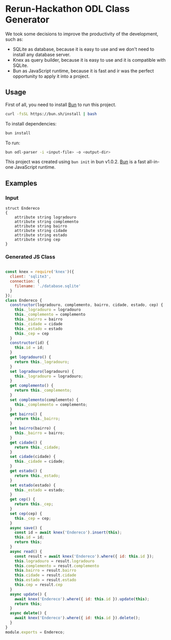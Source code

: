 # Rerun-Hackathon ODL Class Generator

We took some decisions to improve the productivity of the development, such as:

- SQLite as database, because it is easy to use and we don't need to install any database server.
- Knex as query builder, because it is easy to use and it is compatible with SQLite.
- Bun as JavaScript runtime, because it is fast and ir was the perfect opportunity to apply it into a project.


## Usage

First of all, you need to install [Bun](https://bun.sh) to run this project.
```bash
curl -fsSL https://bun.sh/install | bash
```

To install dependencies:

```bash
bun install
```

To run:

```bash
bun odl-parser -i <input-file> -o <output-dir>
```

This project was created using `bun init` in bun v1.0.2. [Bun](https://bun.sh) is a fast all-in-one JavaScript runtime.



## Examples

### Input

```
struct Endereco
{
    attribute string logradouro
    attribute string complemento
    attribute string bairro
    attribute string cidade
    attribute string estado
    attribute string cep
}
```

### Generated JS Class

```js

const knex = require('knex')({
  client: 'sqlite3',
  connection: {
    filename: './database.sqlite'
  }
});
class Endereco {
  constructor(logradouro, complemento, bairro, cidade, estado, cep) {
    this._logradouro = logradouro
    this._complemento = complemento
    this._bairro = bairro
    this._cidade = cidade
    this._estado = estado
    this._cep = cep
  }
  constructor(id) {
    this.id = id;
  }
  get logradouro() {
    return this._logradouro;
  }
  set logradouro(logradouro) {
    this._logradouro = logradouro;
  }
  get complemento() {
    return this._complemento;
  }
  set complemento(complemento) {
    this._complemento = complemento;
  }
  get bairro() {
    return this._bairro;
  }
  set bairro(bairro) {
    this._bairro = bairro;
  }
  get cidade() {
    return this._cidade;
  }
  set cidade(cidade) {
    this._cidade = cidade;
  }
  get estado() {
    return this._estado;
  }
  set estado(estado) {
    this._estado = estado;
  }
  get cep() {
    return this._cep;
  }
  set cep(cep) {
    this._cep = cep;
  }
  async save() {
    const id = await knex('Endereco').insert(this);
    this.id = id;
    return this;
  }
  async read() {
    const result = await knex('Endereco').where({ id: this.id });
    this.logradouro = result.logradouro
    this.complemento = result.complemento
    this.bairro = result.bairro
    this.cidade = result.cidade
    this.estado = result.estado
    this.cep = result.cep
  }
  async update() {
    await knex('Endereco').where({ id: this.id }).update(this);
    return this;
  }
  async delete() {
    await knex('Endereco').where({ id: this.id }).delete();
  }
}
module.exports = Endereco;

```